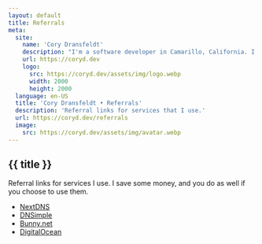 ```yaml
---
layout: default
title: Referrals
meta:
  site:
    name: 'Cory Dransfeldt'
    description: "I'm a software developer in Camarillo, California. I enjoy hanging out with my beautiful family and 4 rescue dogs, technology, automation, music, writing, reading and tv and movies."
    url: https://coryd.dev
    logo:
      src: https://coryd.dev/assets/img/logo.webp
      width: 2000
      height: 2000
  language: en-US
  title: 'Cory Dransfeldt • Referrals'
  description: 'Referral links for services that I use.'
  url: https://coryd.dev/referrals
  image:
    src: https://coryd.dev/assets/img/avatar.webp
---
```


<h2
  class="m-0 text-xl font-black leading-tight tracking-normal dark:text-gray-200 md:text-2xl mb-2"
>
  {{ title }}
</h2>

Referral links for services I use. I save some money, and you do as well if you choose to use them.

- [NextDNS](https://nextdns.io/?from=m56mt3z6)
- [DNSimple](https://dnsimple.com/r/3a7cbb9e15df8f)
- [Bunny.net](https://bunny.net?ref=revw3mehej)
- [DigitalOcean](https://m.do.co/c/3635bf99aee2)
